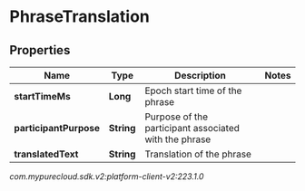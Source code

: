# PhraseTranslation


## Properties

| Name | Type | Description | Notes |
| ------------ | ------------- | ------------- | ------------- |
| **startTimeMs** | **Long** | Epoch start time of the phrase |  |
| **participantPurpose** | **String** | Purpose of the participant associated with the phrase |  |
| **translatedText** | **String** | Translation of the phrase |  |




_com.mypurecloud.sdk.v2:platform-client-v2:223.1.0_
